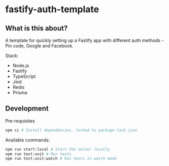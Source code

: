# fastify-auth-template

## What is this about?

A template for quickly setting up a Fastify app with different auth methods - Pin code, Google and Facebook.

Stack:

- Node.js
- Fastify
- TypeScript
- Jest
- Redis
- Prisma

## Development

Pre-requisites

```bash
npm ci # Install dependencies, locked to package-lock.json
```

Available commands:

```bash
npm run start:local # Start the server locally
npm run test:unit # Run tests
npm run test:unit:watch # Run tests in watch mode
```
